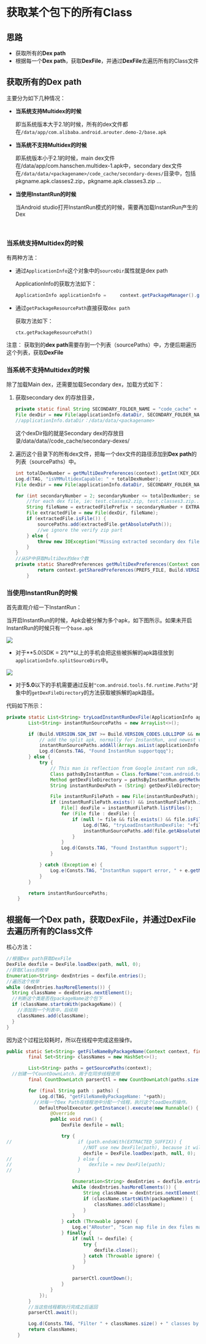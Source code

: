 

# 获取某个包下的所有Class

## 思路

- 获取所有的**Dex path**
- 根据每一个**Dex path**，获取**DexFile**，并通过**DexFile**去遍历所有的Class文件

## 获取所有的Dex path

主要分为如下几种情况：

- **当系统支持Multidex的时候**

  即当系统版本大于2.1的时候，所有的dex文件都在`/data/app/com.alibaba.android.arouter.demo-2/base.apk`

- **当系统不支持Multidex的时候**

  即系统版本小于2.1的时候，main dex文件在/data/app/com.hanschen.multidex-1.apk中，secondary dex文件在`/data/data/<packagename>/code_cache/secondary-dexes/`目录中，包括pkgname.apk.classes2.zip，pkgname.apk.classes3.zip ...

- **当使用InstantRun的时候**

  当Android studio打开InstantRun模式的时候，需要再加载InstantRun产生的Dex

  ​

### 当系统支持Multidex的时候

有两种方法：

- 通过`ApplicationInfo`这个对象中的`sourceDir`属性就是dex path

  ApplicationInfo的获取方法如下：

  ```java
  ApplicationInfo applicationInfo = 	context.getPackageManager().getApplicationInfo(context.getPackageName(), 0);
  ```
- 通过`getPackageResourcePath`直接获取`dex path`

  获取方法如下：

  ```
  ctx.getPackageResourcePath()
  ```


注意： 获取到的**dex path**需要存到一个列表（sourcePaths）中，方便后期遍历这个列表，获取**DexFile**

### 当系统不支持Multidex的时候

除了加载Main dex，还需要加载Secondary dex，加载方式如下：

1. 获取secondary dex 的存放目录，

   ```java
   private static final String SECONDARY_FOLDER_NAME = "code_cache" + File.separator + "secondary-dexes";
   File dexDir = new File(applicationInfo.dataDir, SECONDARY_FOLDER_NAME);
   //applicationInfo.dataDir：/data/data/<packagename>
   ```

   这个dexDir指的就是Secondary dex的存放目录/data/data/<packagename>/code_cache/secondary-dexes/

2. 遍历这个目录下的所有dex文件，把每一个dex文件的路径添加到**Dex path**的列表（sourcePaths）中。

   ```java
   int totalDexNumber = getMultiDexPreferences(context).getInt(KEY_DEX_NUMBER, 1);
   Log.d(TAG, "isVMMultidexCapable: " + totalDexNumber);
   File dexDir = new File(applicationInfo.dataDir, SECONDARY_FOLDER_NAME);

   for (int secondaryNumber = 2; secondaryNumber <= totalDexNumber; secondaryNumber++) {
       //for each dex file, ie: test.classes2.zip, test.classes3.zip...
       String fileName = extractedFilePrefix + secondaryNumber + EXTRACTED_SUFFIX;
       File extractedFile = new File(dexDir, fileName);
       if (extractedFile.isFile()) {
           sourcePaths.add(extractedFile.getAbsolutePath());
           //we ignore the verify zip part
       } else {
           throw new IOException("Missing extracted secondary dex file '" + extractedFile.getPath() + "'");
       }
   }
   //从SP中获取MultiDex的dex个数
   private static SharedPreferences getMultiDexPreferences(Context context) {
           return context.getSharedPreferences(PREFS_FILE, Build.VERSION.SDK_INT < Build.VERSION_CODES.HONEYCOMB ? Context.MODE_PRIVATE : Context.MODE_PRIVATE | Context.MODE_MULTI_PROCESS);
       }
   ```

### 当使用InstantRun的时候

首先直观介绍一下InstantRun：

当开启InstantRun的时候，Apk会被分解为多个apk，如下图所示。如果未开启InstantRun的时候只有一个`base.apk`

![](http://oxshjm7y0.bkt.clouddn.com/20171207104056_eLHY6l_Screenshot.jpeg)

-  对于**5.0(SDK = 21)**以上的手机会把这些被拆解的apk路径放到`applicationInfo.splitSourceDirs`中。

![](http://oxshjm7y0.bkt.clouddn.com/20171207103936_VKft9G_Screenshot.jpeg)

- 对于**5.0**以下的手机需要通过反射`"com.android.tools.fd.runtime.Paths"`对象中的`getDexFileDirectory`的方法获取被拆解的apk路径。

代码如下所示：

```java
private static List<String> tryLoadInstantRunDexFile(ApplicationInfo applicationInfo) {
        List<String> instantRunSourcePaths = new ArrayList<>();

        if (Build.VERSION.SDK_INT >= Build.VERSION_CODES.LOLLIPOP && null != applicationInfo.splitSourceDirs) {
            // add the split apk, normally for InstantRun, and newest version.
            instantRunSourcePaths.addAll(Arrays.asList(applicationInfo.splitSourceDirs));
            Log.d(Consts.TAG, "Found InstantRun supportqqq");
        } else {
            try {
                // This man is reflection from Google instant run sdk, he will tell me where the dex files go.
                Class pathsByInstantRun = Class.forName("com.android.tools.fd.runtime.Paths");
                Method getDexFileDirectory = pathsByInstantRun.getMethod("getDexFileDirectory", String.class);
                String instantRunDexPath = (String) getDexFileDirectory.invoke(null, applicationInfo.packageName);

                File instantRunFilePath = new File(instantRunDexPath);
                if (instantRunFilePath.exists() && instantRunFilePath.isDirectory()) {
                    File[] dexFile = instantRunFilePath.listFiles();
                    for (File file : dexFile) {
                        if (null != file && file.exists() && file.isFile() && file.getName().endsWith(".dex")) {
                            Log.d(TAG, "tryLoadInstantRunDexFile: "+file.getAbsolutePath());
                            instantRunSourcePaths.add(file.getAbsolutePath());
                        }
                    }
                    Log.d(Consts.TAG, "Found InstantRun support");
                }

            } catch (Exception e) {
                Log.e(Consts.TAG, "InstantRun support error, " + e.getMessage());
            }
        }

        return instantRunSourcePaths;
    }
```

## 根据每一个**Dex path**，获取**DexFile**，并通过**DexFile**去遍历所有的Class文件

核心方法：

```java
//根据Dex path获取DexFile
DexFile dexfile = DexFile.loadDex(path, null, 0);
//获取Class的枚举
Enumeration<String> dexEntries = dexfile.entries();
//遍历这个枚举
while (dexEntries.hasMoreElements()) {
  String className = dexEntries.nextElement();
  //判断这个类是否在packageName这个包下
  if (className.startsWith(packageName)) {
    //添加到一个列表中，后续用
    classNames.add(className);
  }
}
```

因为这个过程比较耗时，所以在线程中完成这些操作。

```java
public static Set<String> getFileNameByPackageName(Context context, final String packageName) throws PackageManager.NameNotFoundException, IOException, InterruptedException {
        final Set<String> classNames = new HashSet<>();

        List<String> paths = getSourcePaths(context);
  //创建一个CountDownLatch，用于在同步线程使用
        final CountDownLatch parserCtl = new CountDownLatch(paths.size());

        for (final String path : paths) {
            Log.d(TAG, "getFileNameByPackageName: "+path);
          //对每一个Dex Path在线程池中分配一个线程，执行这个loadDex的操作。
            DefaultPoolExecutor.getInstance().execute(new Runnable() {
                @Override
                public void run() {
                    DexFile dexfile = null;

                    try {
//                        if (path.endsWith(EXTRACTED_SUFFIX)) {
                            //NOT use new DexFile(path), because it will throw "permission error in /data/dalvik-cache"
                            dexfile = DexFile.loadDex(path, null, 0);
//                        } else {
//                            dexfile = new DexFile(path);
//                        }

                        Enumeration<String> dexEntries = dexfile.entries();
                        while (dexEntries.hasMoreElements()) {
                            String className = dexEntries.nextElement();
                            if (className.startsWith(packageName)) {
                                classNames.add(className);
                            }
                        }
                    } catch (Throwable ignore) {
                        Log.e("ARouter", "Scan map file in dex files made error.", ignore);
                    } finally {
                        if (null != dexfile) {
                            try {
                                dexfile.close();
                            } catch (Throwable ignore) {
                            }
                        }

                        parserCtl.countDown();
                    }
                }
            });
        }
		//当这些线程都执行完成之后返回
        parserCtl.await();

        Log.d(Consts.TAG, "Filter " + classNames.size() + " classes by packageName <" + packageName + ">");
        return classNames;
    }
```

